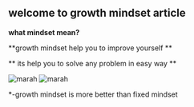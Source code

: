 ## welcome to growth mindset article 

**what mindset mean?**

**growth mindset help you to improve yourself **

** its help you to solve any problem in easy way **

![marah](https://encrypted-tbn0.gstatic.com/images?q=tbn:ANd9GcS_StoP3x7T8iPbK3SYDUAyr1ybcL9PXMrBbjNw8JS5Gb9Zl8YvUA&s)
![marah](https://www.youmo.se/contentassets/8258c5c987f1400ba3b0ee785f932c10/bildspel_stress-nedstamdhet-angest-ptsd_1_1666x1110.png)

*-growth mindset is more better than fixed mindset

